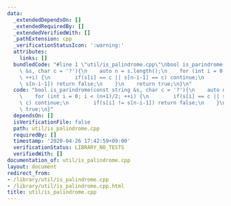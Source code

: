 ```yaml
---
data:
  _extendedDependsOn: []
  _extendedRequiredBy: []
  _extendedVerifiedWith: []
  _pathExtension: cpp
  _verificationStatusIcon: ':warning:'
  attributes:
    links: []
  bundledCode: "#line 1 \"util/is_palindrome.cpp\"\nbool is_parindrome(const string\
    \ &s, char c = '?'){\n    auto n = s.length();\n    for (int i = 0; i < (n+1)/2;\
    \ ++i) {\n        if(s[i] == c || s[n-i-1] == c) continue;\n        if(s[i] !=\
    \ s[n-i-1]) return false;\n    }\n    return true;\n}\n"
  code: "bool is_parindrome(const string &s, char c = '?'){\n    auto n = s.length();\n\
    \    for (int i = 0; i < (n+1)/2; ++i) {\n        if(s[i] == c || s[n-i-1] ==\
    \ c) continue;\n        if(s[i] != s[n-i-1]) return false;\n    }\n    return\
    \ true;\n}"
  dependsOn: []
  isVerificationFile: false
  path: util/is_palindrome.cpp
  requiredBy: []
  timestamp: '2020-04-26 17:42:59+09:00'
  verificationStatus: LIBRARY_NO_TESTS
  verifiedWith: []
documentation_of: util/is_palindrome.cpp
layout: document
redirect_from:
- /library/util/is_palindrome.cpp
- /library/util/is_palindrome.cpp.html
title: util/is_palindrome.cpp
---
```

